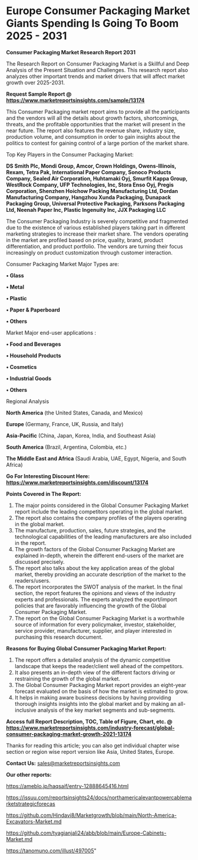 # Europe Consumer Packaging Market Giants Spending Is Going To Boom 2025 - 2031

<strong>Consumer Packaging Market Research Report 2031</strong>

The Research Report on Consumer Packaging Market is a Skillful and Deep Analysis of the Present Situation and Challenges. This research report also analyzes other important trends and market drivers that will affect market growth over 2025-2031.

<strong>Request Sample Report @ <a href=https://www.marketreportsinsights.com/sample/13174>https://www.marketreportsinsights.com/sample/13174</a></strong>

This Consumer Packaging market report aims to provide all the participants and the vendors will all the details about growth factors, shortcomings, threats, and the profitable opportunities that the market will present in the near future. The report also features the revenue share, industry size, production volume, and consumption in order to gain insights about the politics to contest for gaining control of a large portion of the market share.

Top Key Players in the Consumer Packaging Market:

<strong>DS Smith Plc, Mondi Group, Amcor, Crown Holdings, Owens-Illinois, Rexam, Tetra Pak, International Paper Company, Sonoco Products Company, Sealed Air Corporation, Huhtamaki Oyj, Smurfit Kappa Group, WestRock Company, UFP Technologies, Inc, Stora Enso Oyj, Pregis Corporation, Shenzhen Hoichow Packing Manufacturing Ltd, Dordan Manufacturing Company, Hangzhou Xunda Packaging, Dunapack Packaging Group, Universal Protective Packaging, Parksons Packaging Ltd, Neenah Paper Inc, Plastic Ingenuity Inc, JJX Packaging LLC</strong>

The Consumer Packaging Industry is severely competitive and fragmented due to the existence of various established players taking part in different marketing strategies to increase their market share. The vendors operating in the market are profiled based on price, quality, brand, product differentiation, and product portfolio. The vendors are turning their focus increasingly on product customization through customer interaction.

Consumer Packaging Market Major Types are:

<strong>• Glass

• Metal

• Plastic

• Paper & Paperboard

• Others</strong>

Market Major end-user applications :

<strong>• Food and Beverages

• Household Products

• Cosmetics

• Industrial Goods

• Others</strong>

Regional Analysis

</u><strong><b>North America</b></strong> (the United States, Canada, and Mexico)

<strong><b>Europe </b></strong>(Germany, France, UK, Russia, and Italy)

<strong><b>Asia-Pacific</b></strong> (China, Japan, Korea, India, and Southeast Asia)

<strong><b>South America</b></strong> (Brazil, Argentina, Colombia, etc.)

<strong><b>The Middle East and Africa</b></strong> (Saudi Arabia, UAE, Egypt, Nigeria, and South Africa)

<strong>Go For Interesting Discount Here: <a href=https://www.marketreportsinsights.com/discount/13174>https://www.marketreportsinsights.com/discount/13174</a></strong>

<strong>Points Covered in The Report:</strong>
<ol>
  <li>The major points considered in the Global Consumer Packaging Market report include the leading competitors operating in the global market.</li>
  <li>The report also contains the company profiles of the players operating in the global market.</li>
  <li>The manufacture, production, sales, future strategies, and the technological capabilities of the leading manufacturers are also included in the report.</li>
  <li>The growth factors of the Global Consumer Packaging Market are explained in-depth, wherein the different end-users of the market are discussed precisely.</li>
  <li>The report also talks about the key application areas of the global market, thereby providing an accurate description of the market to the readers/users.</li>
  <li>The report incorporates the SWOT analysis of the market. In the final section, the report features the opinions and views of the industry experts and professionals. The experts analyzed the export/import policies that are favorably influencing the growth of the Global Consumer Packaging Market.</li>
  <li>The report on the Global Consumer Packaging Market is a worthwhile source of information for every policymaker, investor, stakeholder, service provider, manufacturer, supplier, and player interested in purchasing this research document.</li>
</ol>
<strong>Reasons for Buying Global Consumer Packaging Market Report:</strong>

<ol>
  <li>The report offers a detailed analysis of the dynamic competitive landscape that keeps the reader/client well ahead of the competitors.</li>
  <li>It also presents an in-depth view of the different factors driving or restraining the growth of the global market.</li>
  <li>The Global Consumer Packaging Market report provides an eight-year forecast evaluated on the basis of how the market is estimated to grow.</li>
  <li>It helps in making aware business decisions by having providing thorough insights insights into the global market and by making an all-inclusive analysis of the key market segments and sub-segments.</li>
</ol>
<strong>Access full Report Description, TOC, Table of Figure, Chart, etc. @ <a href=https://www.marketreportsinsights.com/industry-forecast/global-consumer-packaging-market-growth-2021-13174>https://www.marketreportsinsights.com/industry-forecast/global-consumer-packaging-market-growth-2021-13174</a></strong>


Thanks for reading this article; you can also get individual chapter wise section or region wise report version like Asia, United States, Europe.

<strong>Contact Us:</strong>
sales@marketreportsinsights.com

<strong>Our other reports:</strong>

<a href=https://ameblo.jp/haqsaif/entry-12888645416.html>https://ameblo.jp/haqsaif/entry-12888645416.html</a>

<a href=https://issuu.com/reportsinsights24/docs/northamericalevantpowercablemarketstrategicforecas>https://issuu.com/reportsinsights24/docs/northamericalevantpowercablemarketstrategicforecas</a>

<a href=https://github.com/Hindavi8/Marketgrowth/blob/main/North-America-Excavators-Market.md>https://github.com/Hindavi8/Marketgrowth/blob/main/North-America-Excavators-Market.md</a>

<a href=https://github.com/tyagianjali24/abb/blob/main/Europe-Cabinets-Market.md>https://github.com/tyagianjali24/abb/blob/main/Europe-Cabinets-Market.md</a>

<a href=https://tanomuno.com/illust/497005>https://tanomuno.com/illust/497005</a>"
